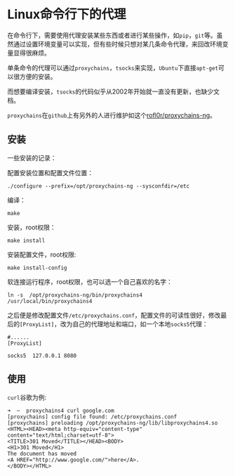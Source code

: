 # Linux命令行下的代理

在命令行下，需要使用代理安装某些东西或者进行某些操作，如`pip`，`git`等。虽然通过设置环境变量可以实现，但有些时候只想对某几条命令代理，来回改环境变量显得很麻烦。

单条命令的代理可以通过`proxychains`，`tsocks`来实现，`Ubuntu`下直接`apt-get`可以很方便的安装。

而想要编译安装，`tsocks`的代码似乎从2002年开始就一直没有更新，也缺少文档。

`proxychains`在`github`上有另外的人进行维护如这个[rofl0r/proxychains-ng](https://github.com/rofl0r/proxychains-ng)。

## 安装

一些安装的记录：

配置安装位置和配置文件位置：
```
./configure --prefix=/opt/proxychains-ng --sysconfdir=/etc
```

编译：
```
make
```

安装，root权限：
```
make install
```

安装配置文件，root权限:
```
make install-config
```

软连接运行程序，root权限，也可以选一个自己喜欢的名字：
```
ln -s  /opt/proxychains-ng/bin/proxychains4 /usr/local/bin/proxychains4 
```

之后便是修改配置文件`/etc/proxychains.conf`，配置文件的可读性很好，修改最后的`[ProxyList]`，改为自己的代理地址和端口，如一个本地`socks5`代理：
```
#......
[ProxyList]

socks5  127.0.0.1 8080

```

## 使用
`curl`谷歌为例:

```
➜  ~  proxychains4 curl google.com
[proxychains] config file found: /etc/proxychains.conf
[proxychains] preloading /opt/proxychains-ng/lib/libproxychains4.so
<HTML><HEAD><meta http-equiv="content-type" content="text/html;charset=utf-8">
<TITLE>301 Moved</TITLE></HEAD><BODY>
<H1>301 Moved</H1>
The document has moved
<A HREF="http://www.google.com/">here</A>.
</BODY></HTML>

```